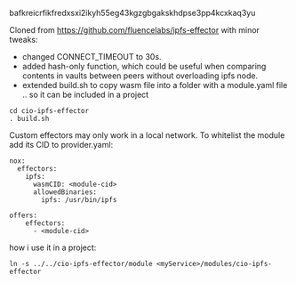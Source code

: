 bafkreicrfikfredxsxi2ikyh55eg43kgzgbgakskhdpse3pp4kcxkaq3yu

Cloned from https://github.com/fluencelabs/ipfs-effector with minor tweaks: 

* changed CONNECT_TIMEOUT to 30s. 
* added hash-only function, which could be useful when comparing contents in vaults between peers without overloading ipfs node.
* extended build.sh to copy wasm file into a folder with a module.yaml file .. so it can be included in a project

```
cd cio-ipfs-effector
. build.sh
```

Custom effectors may only work in a local network. To whitelist the module add its CID to provider.yaml: 

```
nox:
  effectors:
    ipfs:
      wasmCID: <module-cid>
      allowedBinaries:
        ipfs: /usr/bin/ipfs

offers:
    effectors:
      - <module-cid>

```

how i use it in a project: 

```
ln -s ../../cio-ipfs-effector/module <myService>/modules/cio-ipfs-effector
```

